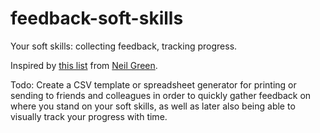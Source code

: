 # feedback-soft-skills
Your soft skills: collecting feedback, tracking progress.

Inspired by [this list](https://neilonsoftware.com/soft-skills) from [Neil Green](https://neilonsoftware.com).

Todo: Create a CSV template or spreadsheet generator for printing or sending to friends and colleagues in order to quickly gather feedback on where you stand on your soft skills, as well as later also being able to visually track your progress with time.
